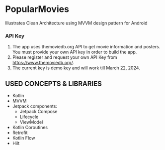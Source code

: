 # PopularMovies

Illustrates Clean Architecture using MVVM design pattern for Android

### API Key
1. The app uses themoviedb.org API to get movie information and posters. You must provide your own API key
   in order to build the app.
2. Please register and request your own API Key from https://www.themoviedb.org/.
3. The current key is demo key and will work till March 22, 2024.

## USED CONCEPTS & LIBRARIES
- Kotlin
- MVVM
- Jetpack components:
   - Jetpack Compose
   - Lifecycle
   - ViewModel
- Kotlin Coroutines
- Retrofit
- Kotlin Flow
- Hilt
